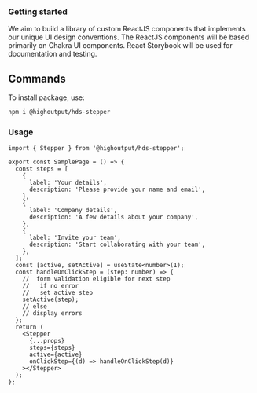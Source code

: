 ### Getting started

We aim to build a library of custom ReactJS components that implements our unique UI design conventions. The ReactJS components will be based primarily on Chakra UI components. React Storybook will be used for documentation and testing.

## Commands

To install package, use:

```bash
npm i @highoutput/hds-stepper
```

### Usage

```tsx
import { Stepper } from '@highoutput/hds-stepper';

export const SamplePage = () => {
  const steps = [
    {
      label: 'Your details',
      description: 'Please provide your name and email',
    },
    {
      label: 'Company details',
      description: 'A few details about your company',
    },
    {
      label: 'Invite your team',
      description: 'Start collaborating with your team',
    },
  ];
  const [active, setActive] = useState<number>(1);
  const handleOnClickStep = (step: number) => {
    //  form validation eligible for next step
    //   if no error
    //   set active step
    setActive(step);
    // else
    // display errors
  };
  return (
    <Stepper
      {...props}
      steps={steps}
      active={active}
      onClickStep={(d) => handleOnClickStep(d)}
    ></Stepper>
  );
};
```
